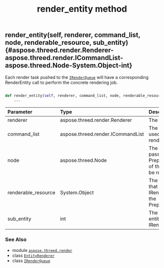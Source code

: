 ﻿---
title: render_entity method
second_title: Aspose.3D for Python via .NET API References
description: 
type: docs
weight: 70
url: /python-net/aspose.threed.render/entityrenderer/render_entity/
is_root: false
---

## render_entity(self, renderer, command_list, node, renderable_resource, sub_entity) {#aspose.threed.render.Renderer-aspose.threed.render.ICommandList-aspose.threed.Node-System.Object-int}

Each render task pushed to the [`IRenderQueue`](/3d/python-net/aspose.threed.render/irenderqueue) will have a corresponding RenderEntity call
to perform the concrete rendering job.



```python

def render_entity(self, renderer, command_list, node, renderable_resource, sub_entity):
    ...
```


| Parameter | Type | Description |
| :- | :- | :- |
| renderer | aspose.threed.render.Renderer | The renderer |
| command_list | aspose.threed.render.ICommandList | The commandList used to record the rendering commands |
| node | aspose.threed.Node | The same node that passed to PrepareRenderQueue of the entity that will be rendered |
| renderable_resource | System.Object | The custom object that passed to IRenderQueue during the PrepareRenderQueue |
| sub_entity | int | The index of the sub entity that passed to IRenderQueue |



### See Also
* module [`aspose.threed.render`](../../)
* class [`EntityRenderer`](/3d/python-net/aspose.threed.render/entityrenderer)
* class [`IRenderQueue`](/3d/python-net/aspose.threed.render/irenderqueue)
